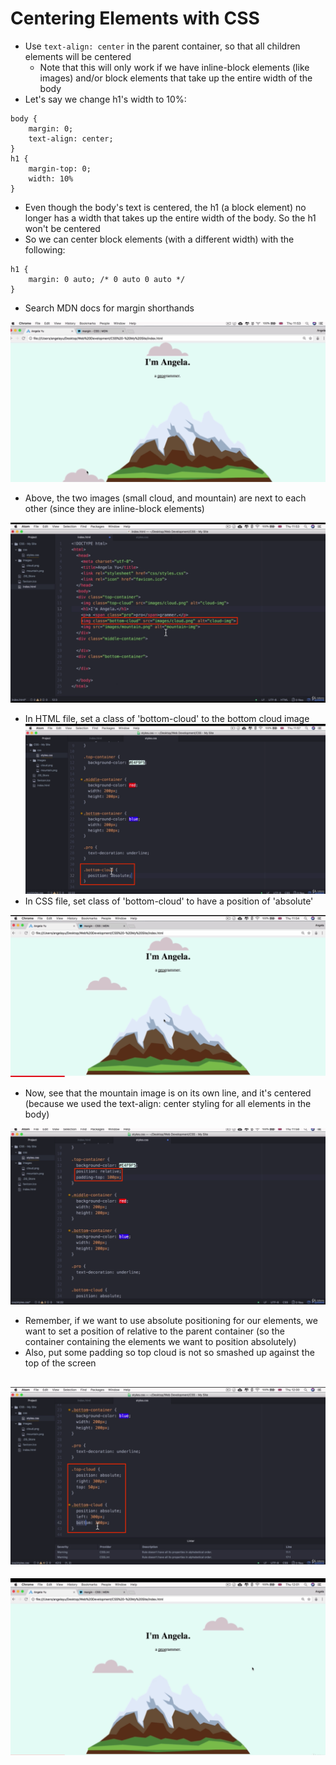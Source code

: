 # Centering Elements with CSS

- Use `text-align: center` in the parent container, so that all children elements will be centered
    - Note that this will only work if we have inline-block elements (like images) and/or block elements that take up the entire width of the body
- Let's say we change h1's width to 10%:
```
body {
    margin: 0;
    text-align: center;
}
h1 {
    margin-top: 0;
    width: 10%
}
```
- Even though the body's text is centered, the h1 (a block element) no longer has a width that takes up the entire width of the body. So the h1 won't be centered
- So we can center block elements (with a different width) with the following:
```
h1 {
    margin: 0 auto; /* 0 auto 0 auto */
}
```
- Search MDN docs for margin shorthands

![](images/34.PNG)
- Above, the two images (small cloud, and mountain) are next to each other (since they are inline-block elements)

![](images/35.PNG)
- In HTML file, set a class of 'bottom-cloud' to the bottom cloud image
![](images/36.PNG)
- In CSS file, set class of 'bottom-cloud' to have a position of 'absolute'

![](images/37.PNG)
- Now, see that the mountain image is on its own line, and it's centered (because we used the text-align: center styling for all elements in the body)

![](images/38.PNG)
- Remember, if we want to use absolute positioning for our elements, we want to set a position of relative to the parent container (so the container containing the elements we want to position absolutely) 
- Also, put some padding so top cloud is not so smashed up against the top of the screen

![](images/39.PNG)
- 
![](images/40.PNG)